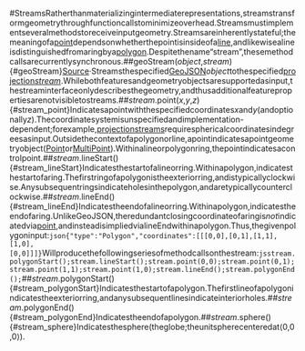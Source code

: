 #StreamsRatherthanmaterializingintermediaterepresentations,streamstransformgeometrythroughfunctioncallstominimizeoverhead.Streamsmustimplementseveralmethodstoreceiveinputgeometry.Streamsareinherentlystateful;themeaningofa[point](#stream_point)dependsonwhetherthepointisinsideofa[line](#stream_lineStart),andlikewisealineisdistinguishedfromaringbya[polygon](#stream_polygonStart).Despitethename“stream”,thesemethodcallsarecurrentlysynchronous.##geoStream(*object*,*stream*){#geoStream}[Source](https://github.com/d3/d3-geo/blob/main/src/stream.js)·Streamsthespecified[GeoJSON](http://geojson.org)*object*tothespecified[projection*stream*](#streams).Whilebothfeaturesandgeometryobjectsaresupportedasinput,thestreaminterfaceonlydescribesthegeometry,andthusadditionalfeaturepropertiesarenotvisibletostreams.##*stream*.point(*x*,*y*,*z*){#stream_point}Indicatesapointwiththespecifiedcoordinates*x*and*y*(andoptionally*z*).Thecoordinatesystemisunspecifiedandimplementation-dependent;forexample,[projectionstreams](./projection.md#projection_stream)requiresphericalcoordinatesindegreesasinput.Outsidethecontextofapolygonorline,apointindicatesapointgeometryobject([Point](http://www.geojson.org/geojson-spec.html#stream_point)or[MultiPoint](http://www.geojson.org/geojson-spec.html#multipoint)).Withinalineorpolygonring,thepointindicatesacontrolpoint.##*stream*.lineStart(){#stream_lineStart}Indicatesthestartofalineorring.Withinapolygon,indicatesthestartofaring.Thefirstringofapolygonistheexteriorring,andistypicallyclockwise.Anysubsequentringsindicateholesinthepolygon,andaretypicallycounterclockwise.##*stream*.lineEnd(){#stream_lineEnd}Indicatestheendofalineorring.Withinapolygon,indicatestheendofaring.UnlikeGeoJSON,theredundantclosingcoordinateofaringis*not*indicatedvia[point](#stream_point),andinsteadisimpliedvialineEndwithinapolygon.Thus,thegivenpolygoninput:```json{"type":"Polygon","coordinates":[[[0,0],[0,1],[1,1],[1,0],[0,0]]]}```Willproducethefollowingseriesofmethodcallsonthestream:```jsstream.polygonStart();stream.lineStart();stream.point(0,0);stream.point(0,1);stream.point(1,1);stream.point(1,0);stream.lineEnd();stream.polygonEnd();```##*stream*.polygonStart(){#stream_polygonStart}Indicatesthestartofapolygon.Thefirstlineofapolygonindicatestheexteriorring,andanysubsequentlinesindicateinteriorholes.##*stream*.polygonEnd(){#stream_polygonEnd}Indicatestheendofapolygon.##*stream*.sphere(){#stream_sphere}Indicatesthesphere(theglobe;theunitspherecenteredat⟨0,0,0⟩).